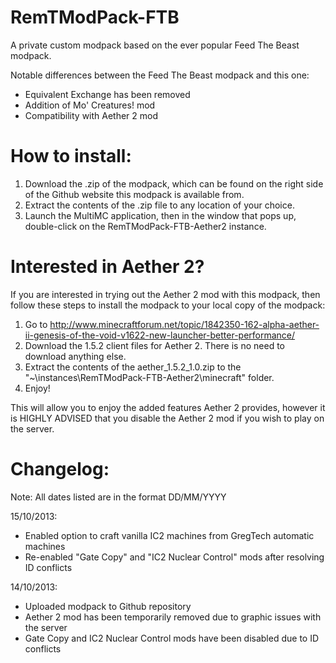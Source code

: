 RemTModPack-FTB
===============

A private custom modpack based on the ever popular Feed The Beast modpack.

Notable differences between the Feed The Beast modpack and this one:
- Equivalent Exchange has been removed
- Addition of Mo' Creatures! mod
- Compatibility with Aether 2 mod

How to install:
===============

1. Download the .zip of the modpack, which can be found on the right side of the Github website this modpack is available from.
2. Extract the contents of the .zip file to any location of your choice.
3. Launch the MultiMC application, then in the window that pops up, double-click on the RemTModPack-FTB-Aether2 instance.

Interested in Aether 2?
=======================

If you are interested in trying out the Aether 2 mod with this modpack, then follow these steps to install the modpack to your local copy of the modpack:

1. Go to http://www.minecraftforum.net/topic/1842350-162-alpha-aether-ii-genesis-of-the-void-v1622-new-launcher-better-performance/
2. Download the 1.5.2 client files for Aether 2. There is no need to download anything else.
3. Extract the contents of the aether_1.5.2_1.0.zip to the "~\instances\RemTModPack-FTB-Aether2\minecraft" folder.
4. Enjoy!

This will allow you to enjoy the added features Aether 2 provides, however it is HIGHLY ADVISED that you disable the Aether 2 mod if you wish to play on the server.

Changelog:
==========

Note: All dates listed are in the format DD/MM/YYYY

15/10/2013:
- Enabled option to craft vanilla IC2 machines from GregTech automatic machines
- Re-enabled "Gate Copy" and "IC2 Nuclear Control" mods after resolving ID conflicts

14/10/2013:
- Uploaded modpack to Github repository
- Aether 2 mod has been temporarily removed due to graphic issues with the server
- Gate Copy and IC2 Nuclear Control mods have been disabled due to ID conflicts
